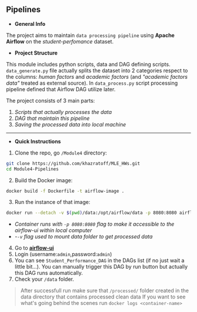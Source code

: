 ## <a name="container">Pipelines</a>
- **General Info**  

The project aims to maintain ``data processing pipeline`` using **Apache Airflow** on the *student-perfomance* dataset.   

- **Project Structure**

This module includes python scripts, data and DAG defining scripts. `data_generate.py` file actually splits the dataset into 2 categories respect to the columns: *human factors* and *academic factors* (and *"academic factors data"* treated as external source). In `data_process.py` script processing pipeline defined that Airflow DAG utilize later.


The project consists of 3 main parts:
1. *Scripts that actually processes the data*
2. *DAG that maintain this pipeline*
3. *Saving the processed data into local machine*

-----
- **Quick Instructions**  

1. Clone the repo, go `/Module4` directory:
```bash
git clone https://github.com/khazratoff/MLE_HWs.git
cd Module4-Pipelines
```
2. Build the Docker image:
```bash
docker build -f Dockerfile -t airflow-image . 
```
3. Run the instance of that image:
```bash
docker run --detach -v $(pwd)/data:/opt/airflow/data -p 8080:8080 airflow-image
```
- *Container runs with `-p 8080:8080` flag to make it accessible to the airflow-ui within local computer*
- *-`-v` flag used to mount data folder to get processed data*
4. Go to [**airflow-ui**](http://localhost:8080)
5. Login (username:`admin`,password:`admin`)
6. You can see ``Student_Performance_DAG`` in the DAGs list (if no just wait a little bit...). You can manually trigger this DAG by run button but actually this DAG runs automatically.
7. Check your `/data` folder.
> After successfull run make sure that `/processed/` folder created in the data directory that contains processed clean data
If you want to see what's going behind the scenes run ```docker logs <container-name>```